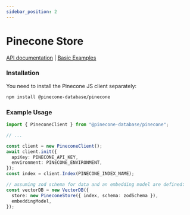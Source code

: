 ```yaml
---
sidebar_position: 2
---
```


# Pinecone Store

[API documentation](/api/classes/PineconeStore)
|
[Basic Examples](https://github.com/lgrammel/ai-utils.js/tree/main/examples/basic/src/vector-db/PineconeStoreExample.ts)

### Installation

You need to install the Pinecone JS client separately:

```bash
npm install @pinecone-database/pinecone
```

### Example Usage

```ts
import { PineconeClient } from "@pinecone-database/pinecone";

// ...

const client = new PineconeClient();
await client.init({
  apiKey: PINECONE_API_KEY,
  environment: PINECONE_ENVIRONMENT,
});
const index = client.Index(PINECONE_INDEX_NAME);

// assuming zod schema for data and an embedding model are defined:
const vectorDB = new VectorDB({
  store: new PineconeStore({ index, schema: zodSchema }),
  embeddingModel,
});
```
